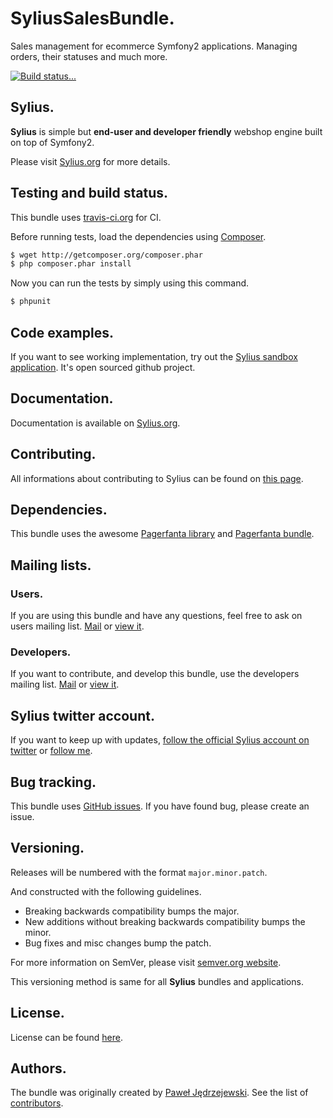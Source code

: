 SyliusSalesBundle.
==================

Sales management for ecommerce Symfony2 applications.
Managing orders, their statuses and much more.

[![Build status...](https://secure.travis-ci.org/Sylius/SyliusSalesBundle.png)](http://travis-ci.org/Sylius/SyliusSalesBundle)

Sylius.
-------

**Sylius** is simple but **end-user and developer friendly** webshop engine built on top of Symfony2. 

Please visit [Sylius.org](http://sylius.org) for more details.

Testing and build status.
-------------------------

This bundle uses [travis-ci.org](http://travis-ci.org/Sylius/SyliusSalesBundle) for CI.

Before running tests, load the dependencies using [Composer](http://packagist.org).

``` bash
$ wget http://getcomposer.org/composer.phar
$ php composer.phar install
```

Now you can run the tests by simply using this command.

``` bash
$ phpunit
```

Code examples.
--------------

If you want to see working implementation, try out the [Sylius sandbox application](http://github.com/Sylius/Sylius-Sandbox).
It's open sourced github project.

Documentation.
--------------

Documentation is available on [Sylius.org](http://sylius.org/docs/bundles/SyliusSalesBundle.html).

Contributing.
-------------

All informations about contributing to Sylius can be found on [this page](http://sylius.org/docs/contributing/index.html).

Dependencies.
-------------

This bundle uses the awesome [Pagerfanta library](https://github.com/whiteoctober/Pagerfanta) and [Pagerfanta bundle](https://github.com/whiteoctober/WhiteOctoberPagerfantaBundle).

Mailing lists.
--------------

### Users.

If you are using this bundle and have any questions, feel free to ask on users mailing list.
[Mail](mailto:sylius@googlegroups.com) or [view it](http://groups.google.com/group/sylius).

### Developers.

If you want to contribute, and develop this bundle, use the developers mailing list.
[Mail](mailto:sylius-dev@googlegroups.com) or [view it](http://groups.google.com/group/sylius-dev).

Sylius twitter account.
-----------------------

If you want to keep up with updates, [follow the official Sylius account on twitter](http://twitter.com/_Sylius)
or [follow me](http://twitter.com/pjedrzejewski).

Bug tracking.
-------------

This bundle uses [GitHub issues](https://github.com/Sylius/SyliusSalesBundle/issues).
If you have found bug, please create an issue.

Versioning.
-----------

Releases will be numbered with the format `major.minor.patch`.

And constructed with the following guidelines.

* Breaking backwards compatibility bumps the major.
* New additions without breaking backwards compatibility bumps the minor.
* Bug fixes and misc changes bump the patch.

For more information on SemVer, please visit [semver.org website](http://semver.org/).

This versioning method is same for all **Sylius** bundles and applications.

License.
--------

License can be found [here](https://github.com/Sylius/SyliusSalesBundle/blob/master/Resources/meta/LICENSE).

Authors.
--------

The bundle was originally created by [Paweł Jędrzejewski](http://diweb.pl).
See the list of [contributors](https://github.com/Sylius/SyliusSalesBundle/contributors).